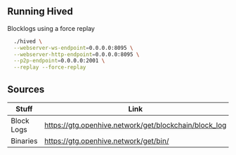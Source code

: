 ## Running Hived

Blocklogs using a force replay

```bash
  ./hived \
  --webserver-ws-endpoint=0.0.0.0:8095 \
  --webserver-http-endpoint=0.0.0.0:8095 \
  --p2p-endpoint=0.0.0.0:2001 \
  --replay --force-replay
```

## Sources

| Stuff  | Link |
| ------------- | ------------- |
| Block Logs  | https://gtg.openhive.network/get/blockchain/block_log |
| Binaries  | https://gtg.openhive.network/get/bin/  |
